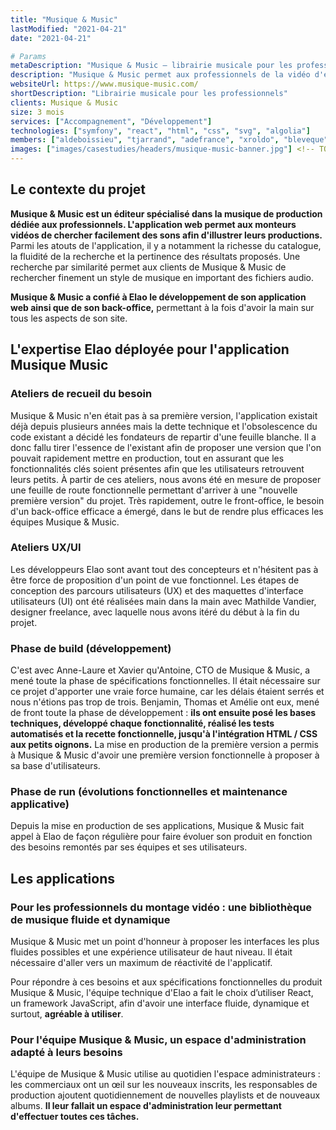 ```yaml
---
title: "Musique & Music"
lastModified: "2021-04-21"
date: "2021-04-21"

# Params
metaDescription: "Musique & Music — librairie musicale pour les professionnels"
description: "Musique & Music permet aux professionnels de la vidéo d'enrichir leurs productions avec de l'illustration sonore."
websiteUrl: https://www.musique-music.com/
shortDescription: "Librairie musicale pour les professionnels"
clients: Musique & Music
size: 3 mois
services: ["Accompagnement", "Développement"]
technologies: ["symfony", "react", "html", "css", "svg", "algolia"]
members: ["aldeboissieu", "tjarrand", "adefrance", "xroldo", "bleveque"]
images: ["images/casestudies/headers/musique-music-banner.jpg"] <!-- TODO -->
---
```


## Le contexte du projet

**Musique & Music est un éditeur spécialisé dans la musique de production dédiée aux professionnels. L'application web permet aux monteurs vidéos de chercher facilement des sons afin d'illustrer leurs productions.** Parmi les atouts de l'application, il y a notamment la richesse du catalogue, la fluidité de la recherche et la pertinence des résultats proposés. Une recherche par similarité permet aux clients de Musique & Music de rechercher finement un style de musique en important des fichiers audio.

**Musique & Music a confié à Elao le développement de son application web ainsi que de son back-office,** permettant à la fois d'avoir la main sur tous les aspects de son site.

## L'expertise Elao déployée pour l'application Musique Music

### Ateliers de recueil du besoin
Musique & Music n'en était pas à sa première version, l'application existait déjà depuis plusieurs années mais la dette technique et l'obsolescence du code existant a décidé les fondateurs de repartir d'une feuille blanche. 
Il a donc fallu tirer l'essence de l'existant afin de proposer une version que l'on pouvait rapidement mettre en production, tout en assurant que les fonctionnalités clés soient présentes afin que les utilisateurs retrouvent leurs petits.
À partir de ces ateliers, nous avons été en mesure de proposer une feuille de route fonctionnelle permettant d'arriver à une "nouvelle première version" du projet.
Très rapidement, outre le front-office, le besoin d'un back-office efficace a émergé, dans le but de rendre plus efficaces les équipes Musique & Music. 

### Ateliers UX/UI
Les développeurs Elao sont avant tout des concepteurs et n'hésitent pas à être force de proposition d'un point de vue fonctionnel.
Les étapes de conception des parcours utilisateurs (UX) et des maquettes d'interface utilisateurs (UI) ont été réalisées main dans la main avec Mathilde Vandier, designer freelance, avec laquelle nous avons itéré du début à la fin du projet.

### Phase de build (développement)
C'est avec Anne-Laure et Xavier qu'Antoine, CTO de Musique & Music, a mené toute la phase de spécifications fonctionnelles. Il était nécessaire sur ce projet d'apporter une vraie force humaine, car les délais étaient serrés et nous n'étions pas trop de trois. Benjamin, Thomas et Amélie ont eux, mené de front toute la phase de développement : **ils ont ensuite posé les bases techniques, développé chaque fonctionnalité, réalisé les tests automatisés et la recette fonctionnelle, jusqu'à l'intégration HTML / CSS aux petits oignons.** La mise en production de la première version a permis à Musique & Music d'avoir une première version fonctionnelle à proposer à sa base d'utilisateurs.

### Phase de run (évolutions fonctionnelles et maintenance applicative)
Depuis la mise en production de ses applications, Musique & Music fait appel à Elao de façon régulière pour faire évoluer son produit en fonction des besoins remontés par ses équipes et ses utilisateurs.


## Les applications

### Pour les professionnels du montage vidéo : une bibliothèque de musique fluide et dynamique

Musique & Music met un point d'honneur à proposer les interfaces les plus fluides possibles et une expérience utilisateur de haut niveau. Il était nécessaire d'aller vers un maximum de réactivité de l'applicatif. 

Pour répondre à ces besoins et aux spécifications fonctionnelles du produit Musique & Music, l'équipe technique d'Elao a fait le choix d’utiliser React, un framework JavaScript, afin d'avoir une interface fluide, dynamique et surtout, **agréable à utiliser**.

<!-- TODO parler SSR -->


<!-- TODO <figure>
    <img src="images/casestudies/tribu-saisie.png" alt="Application de saisie de tri de déchets">
    <figcaption>
      <span class="figure__legend">L'interface de saisie côté technicien</span>
    </figcaption>
</figure> -->

### Pour l'équipe Musique & Music, un espace d'administration adapté à leurs besoins

L'équipe de Musique & Music utilise au quotidien l'espace administrateurs : les commerciaux ont un œil sur les nouveaux inscrits, les responsables de production ajoutent quotidiennement de nouvelles playlists et de nouveaux albums. **Il leur fallait un espace d'administration leur permettant d'effectuer toutes ces tâches.** 

<!-- TODO <figure>
    <img src="images/casestudies/tribu-reporting.png" alt="Rapport de tri de déchets">
    <figcaption>
      <span class="figure__legend">L'interface de reporting côté client</span>
    </figcaption>
</figure> -->

